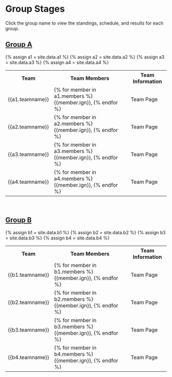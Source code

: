 <h1>Group Stages</h1>
<p>Click the group name to view the standings, schedule, and results for each group.</p>
<h2><a href="/groupa/home">Group A</a></h2>
{% assign a1 = site.data.a1 %}
{% assign a2 = site.data.a2 %}
{% assign a3 = site.data.a3 %}
{% assign a4 = site.data.a4 %}
<table style="width:100%">
  <tr>
    <th>Team</th>
    <th>Team Members</th>
    <th>Team Information</th>
  </tr>
  <tr>
    <td>{{a1.teamname}}</td>
    <td>{% for member in a1.members %}{{member.ign}}, {% endfor %}</td>
    <td>Team Page</td>
  </tr>
  <tr>
    <td>{{a2.teamname}}</td>
    <td>{% for member in a2.members %}{{member.ign}}, {% endfor %}</td>
    <td>Team Page</td>
  </tr>
  <tr>
    <td>{{a3.teamname}}</td>
    <td>{% for member in a3.members %}{{member.ign}}, {% endfor %}</td>
    <td>Team Page</td>
  </tr>
  <tr>
    <td>{{a4.teamname}}</td>
    <td>{% for member in a4.members %}{{member.ign}}, {% endfor %}</td>
    <td>Team Page</td>
  </tr>
</table>

<br>
<h2><a href="/groupb/home">Group B</a></h2>
{% assign b1 = site.data.b1 %}
{% assign b2 = site.data.b2 %}
{% assign b3 = site.data.b3 %}
{% assign b4 = site.data.b4 %}
<table style="width:100%">
  <tr>
    <th>Team</th>
    <th>Team Members</th>
    <th>Team Information</th>
  </tr>
  <tr>
    <td>{{b1.teamname}}</td>
    <td>{% for member in b1.members %}{{member.ign}}, {% endfor %}</td>
    <td>Team Page</td>
  </tr>
  <tr>
    <td>{{b2.teamname}}</td>
    <td>{% for member in b2.members %}{{member.ign}}, {% endfor %}</td>
    <td>Team Page</td>
  </tr>
  <tr>
    <td>{{b3.teamname}}</td>
    <td>{% for member in b3.members %}{{member.ign}}, {% endfor %}</td>
    <td>Team Page</td>
  </tr>
  <tr>
    <td>{{b4.teamname}}</td>
    <td>{% for member in b4.members %}{{member.ign}}, {% endfor %}</td>
    <td>Team Page</td>
  </tr>
</table>